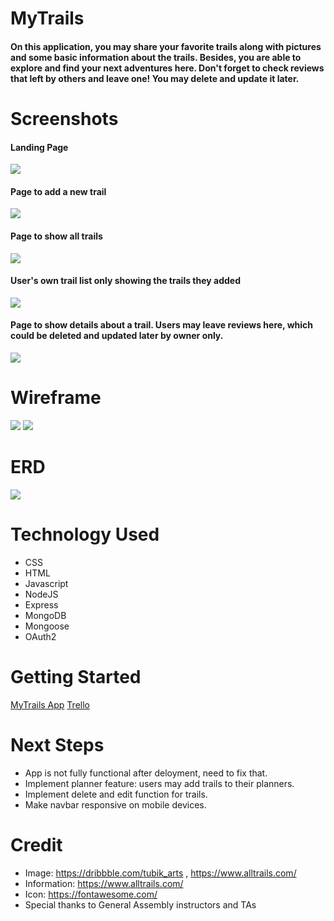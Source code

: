 # MyTrails
#### On this application, you may share your favorite trails along with pictures and some basic information about the trails. Besides, you are able to explore and find your next adventures here. Don't forget to check reviews that left by others and leave one! You may delete and update it later. 

# Screenshots
#### Landing Page
<img src="https://i.imgur.com/uduncCi.png">

#### Page to add a new trail
<img src="https://i.imgur.com/hyysjhQ.png">

#### Page to show all trails
<img src="https://i.imgur.com/wOJbQ4Z.png">

#### User's own trail list only showing the trails they added
<img src="https://i.imgur.com/yPC5soO.png">

#### Page to show details about a trail. Users may leave reviews here, which could be deleted and updated later by owner only.
<img src="https://i.imgur.com/wXR3YXq.png">



# Wireframe
<img src="https://i.imgur.com/mbkIKW4.png">
<img src="https://i.imgur.com/yyr7lCb.png">

# ERD
<img src="https://i.imgur.com/edPpDMF.png">

# Technology Used
- CSS
- HTML
- Javascript
- NodeJS
- Express
- MongoDB
- Mongoose
- OAuth2


# Getting Started
[MyTrails App](https://explore-trails.herokuapp.com/)
[Trello](https://trello.com/invite/b/Yrf48HH9/de3aa991138e84560666dbc5ebefc802/project2-mytrails)

# Next Steps
- App is not fully functional after deloyment, need to fix that.
- Implement planner feature: users may add trails to their planners.
- Implement delete and edit function for trails.
- Make navbar responsive on mobile devices.



# Credit
- Image: https://dribbble.com/tubik_arts , https://www.alltrails.com/
- Information: https://www.alltrails.com/
- Icon: https://fontawesome.com/
- Special thanks to General Assembly instructors and TAs

